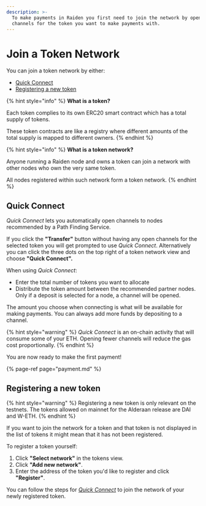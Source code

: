 ```yaml
---
description: >-
  To make payments in Raiden you first need to join the network by opening
  channels for the token you want to make payments with.
---
```


# Join a Token Network

You can join a token network by either:

* [Quick Connect](join-a-token-network.md#quick-connect)
* [Registering a new token](join-a-token-network.md#registering-a-new-token)

{% hint style="info" %}
**What is a token?**

Each token complies to its own ERC20 smart contract which has a total supply of tokens.

These token contracts are like a registry where different amounts of the total supply is mapped to different owners.
{% endhint %}

{% hint style="info" %}
**What is a token network?**

Anyone running a Raiden node and owns a token can join a network with other nodes who own the very same token.

All nodes registered within such network form a token network.
{% endhint %}

## Quick Connect

_Quick Connect_ lets you automatically open channels to nodes recommended by a Path Finding Service.

If you click the **"Transfer"** button without having any open channels for the selected token you will get prompted to use _Quick Connect_. Alternatively you can click the three dots on the top right of a token network view and choose **"Quick Connect".**

When using _Quick Connect_:

* Enter the total number of tokens you want to allocate
* Distribute the token amount between the recommended partner nodes. Only if a deposit is selected for a node, a channel will be opened.

The amount you choose when connecting is what will be available for making payments. You can always add more funds by depositing to a channel.

{% hint style="warning" %}
_Quick Connect_ is an on-chain activity that will consume some of your ETH. Opening fewer channels will reduce the gas cost proportionally.
{% endhint %}

You are now ready to make the first payment!

{% page-ref page="payment.md" %}

## Registering a new token

{% hint style="warning" %}
Registering a new token is only relevant on the testnets. The tokens allowed on mainnet for the Alderaan release are DAI and W-ETH. 
{% endhint %}

If you want to join the network for a token and that token is not displayed in the list of tokens it might mean that it has not been registered.

To register a token yourself:

1. Click **"Select network"** in the tokens view.
2. Click **"Add new network"**.
3. Enter the address of the token you'd like to register and click **"Register"**.

You can follow the steps for [_Quick Connect_](join-a-token-network.md#quick-connect) to join the network of your newly registered token.

